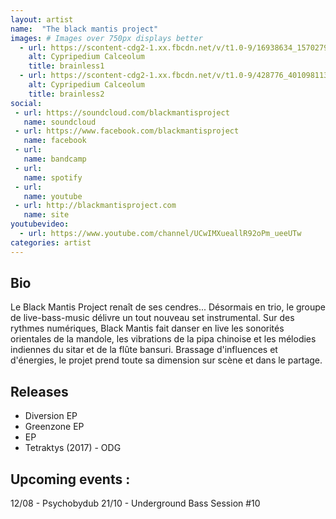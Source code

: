 ```yaml
---
layout: artist
name:  "The black mantis project"
images: # Images over 750px displays better
  - url: https://scontent-cdg2-1.xx.fbcdn.net/v/t1.0-9/16938634_1570279869666085_769664628923153707_n.png?oh=04c607026c5f905d24a71d76255d772c&oe=59D29AF1
    alt: Cypripedium Calceolum
    title: brainless1
  - url: https://scontent-cdg2-1.xx.fbcdn.net/v/t1.0-9/428776_401098113250939_1831912269_n.jpg?oh=a604edfc548168170603de146ede58ba&oe=5A117973
    alt: Cypripedium Calceolum
    title: brainless2
social:
 - url: https://soundcloud.com/blackmantisproject
   name: soundcloud
 - url: https://www.facebook.com/blackmantisproject
   name: facebook
 - url:
   name: bandcamp
 - url:
   name: spotify
 - url:
   name: youtube
 - url: http://blackmantisproject.com
   name: site
youtubevideo:
  - url: https://www.youtube.com/channel/UCwIMXueallR92oPm_ueeUTw
categories: artist
---
```


## Bio
Le Black Mantis Project renaît de ses cendres...
Désormais en trio, le groupe de live-bass-music délivre un tout nouveau set instrumental. Sur des rythmes numériques, Black Mantis fait danser en live les sonorités orientales de la mandole, les vibrations de la pipa chinoise et les mélodies indiennes du sitar et de la flûte bansuri. Brassage d'influences et d'énergies, le projet prend toute sa dimension sur scène et dans le partage.

## Releases
 - Diversion EP 
 - Greenzone EP
 - EP
 - Tetraktys (2017) - ODG

## Upcoming events :
12/08 - Psychobydub
21/10 - Underground Bass Session #10

